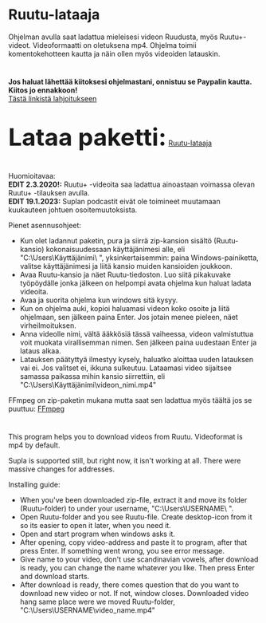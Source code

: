 # Ruutu-lataaja

Ohjelman avulla saat ladattua mieleisesi videon Ruudusta, myös Ruutu+-videot. Videoformaatti on oletuksena mp4.
Ohjelma toimii komentokehotteen kautta ja näin ollen myös videoiden latauskin. 

#
**Jos haluat lähettää kiitoksesi ohjelmastani, onnistuu se Paypalin kautta. Kiitos jo ennakkoon!**   
[Tästä linkistä lahjoitukseen](https://www.paypal.com/donate/?hosted_button_id=5SZTBHGG589J8)
#

<b><font size="8">Lataa paketti:</font></b> [Ruutu-lataaja](https://github.com/untoor/Ruutu-lataaja/releases)
#
Huomioitavaa:  
**EDIT 2.3.2020!:** Ruutu+ -videoita saa ladattua ainoastaan voimassa olevan Ruutu+ -tilauksen avulla.   
**EDIT 19.1.2023:** Suplan podcastit eivät ole toimineet muutamaan kuukauteen johtuen osoitemuutoksista.

Pienet asennusohjeet:

- Kun olet ladannut paketin, pura ja siirrä zip-kansion sisältö (Ruutu-kansio) kokonaisuudessaan käyttäjänimesi alle, eli "C:\Users\Käyttäjänimi\ ",
yksinkertaisemmin: paina Windows-painiketta, valitse käyttäjänimesi ja liitä kansio muiden kansioiden joukkoon.
- Avaa Ruutu-kansio ja näet Ruutu-tiedoston. Luo siitä pikakuvake työpöydälle jonka jälkeen on helpompi avata ohjelma kun haluat ladata videoita.
- Avaa ja suorita ohjelma kun windows sitä kysyy. 
- Kun on ohjelma auki, kopioi haluamasi videon koko osoite ja liitä ohjelmaan, sen jälkeen paina Enter. Jos jotain menee pieleen, näet virheilmoituksen.
- Anna videolle nimi, vältä ääkkösiä tässä vaiheessa, videon valmistuttua voit muokata virallisemman nimen. Sen jälkeen paina uudestaan Enter ja lataus alkaa. 
- Latauksen päätyttyä ilmestyy kysely, haluatko aloittaa uuden latauksen vai ei. Jos valitset ei, ikkuna sulkeutuu. Lataamasi video sijaitsee samassa paikassa mihin kansio siirrettiin, eli "C:\Users\Käyttäjänimi\videon_nimi.mp4"

FFmpeg on zip-paketin mukana mutta saat sen ladattua myös täältä jos se puuttuu:  [FFmpeg](https://github.com/BtbN/FFmpeg-Builds/releases)
#
This program helps you to download videos from Ruutu. Videoformat is mp4 by default.
 
Supla is supported still, but right now, it isn't working at all. There were massive changes for addresses.

Installing guide:

- When you've been downloaded zip-file, extract it and move its folder (Ruutu-folder) to under your username, "C:\Users\USERNAME\ ".
- Open Ruutu-folder and you see Ruutu-file. Create desktop-icon from it so its easier to open it later, when you need it.
- Open and start program when windows asks it.
- After opening, copy video-address and paste it to program, after that press Enter. If something went wrong, you see error message.
- Give name to your video, don't use scandinavian vowels, after download is ready, you can change the name whatever you like. Then press Enter and  download starts.
- After download is ready, there comes question that do you want to download new video or not. If not, window closes. Downloaded video hang same place were we moved Ruutu-folder, "C:\Users\USERNAME\video_name.mp4"
